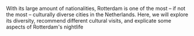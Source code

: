 With its large amount of nationalities, Rotterdam is one of the most – if not the most – culturally diverse cities in the Netherlands. Here, we will explore its diversity, recommend different cultural visits, and explicate some aspects of Rotterdam's nightlife